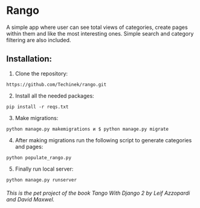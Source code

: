 # Rango
A simple app where user can see total views of categories,
create pages within them and like the most interesting ones.
Simple search and category filtering are also included.

## Installation:
1. Clone the repository:
```
https://github.com/Techinek/rango.git
```

2. Install all the needed packages:
```
pip install -r reqs.txt
```
3. Make migrations:
```
python manage.py makemigrations и $ python manage.py migrate
```
4. After making migrations run the following script to generate
categories and pages:
```
python populate_rango.py
```
5. Finally run local server:
```
python manage.py runserver
```
###### This is the pet project of the book Tango With Django 2 by Leif Azzopardi and David Maxwel.

